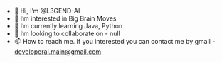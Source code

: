 - 👋 Hi, I’m @L3GEND-AI
- 👀 I’m interested in Big Brain Moves
- 🌱 I’m currently learning Java, Python
- 💞️ I’m looking to collaborate on - null
- 📫 How to reach me. If you interested you can contact me by gmail - developerai.main@gmail.com

<!---
L3GEND-AI/L3GEND-AI is a ✨ special ✨ repository because its `README.md` (this file) appears on your GitHub profile.
You can click the Preview link to take a look at your changes.
--->
